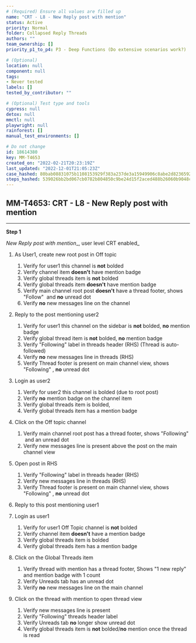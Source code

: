 ```yaml
---
# (Required) Ensure all values are filled up
name: "CRT - L8 - New Reply post with mention"
status: Active
priority: Normal
folder: Collapsed Reply Threads
authors: ""
team_ownership: []
priority_p1_to_p4: P3 - Deep Functions (Do extensive scenarios work?)

# (Optional)
location: null
component: null
tags:
- Never tested
labels: []
tested_by_contributor: ""

# (Optional) Test type and tools
cypress: null
detox: null
mmctl: null
playwright: null
rainforest: []
manual_test_environments: []

# Do not change
id: 18614380
key: MM-T4653
created_on: "2022-02-21T20:23:19Z"
last_updated: "2022-12-01T21:05:23Z"
case_hashed: 80bab08831075b1108153929f383a237de3a15949906c8abe2d82365925cc37a01e123966da5208aab6cd872bf7877fb
steps_hashed: 539026bb2bd067cb0782b804850c9be24d15f2aced488b26060b9048cc52fac70f74e78a4941fe9d8e49bd02f1b370a8
---
```


<!-- (Auto-generated) Based on frontmatter's "key" and "name" -->

## MM-T4653: CRT - L8 - New Reply post with mention

---

**Step 1**

_New Reply post with mention_\_, user level CRT enabled\_

1. As User1, create new root post in Off topic

   1. Verify for user1 this channel is **not** bolded
   2. Verify channel item **doesn't** have mention badge
   3. Verify global threads item is **not** bolded
   4. Verify global threads item **doesn't** have mention badge
   5. Verify main channel root post **doesn't** have a thread footer, shows "Follow"  and **no** unread dot
   6. Verify **no** new messages line on the channel

2. Reply to the post mentioning user2

   1. Verify for user1 this channel on the sidebar is **not** bolded, **no** mention badge
   2. Verify global thread item is **not** bolded, **no** mention badge
   3. Verify "Following" label in threads header (RHS) (Thread is auto-followed)
   4. Verify **no** new messages line in threads (RHS)
   5. Verify Thread footer is present on main channel view, shows "Following" , **no** unread dot

3. Login as user2

   1. Verify for user2 this channel is bolded (due to root post)
   2. Verify **no** mention badge on the channel item
   3. Verify global threads item is bolded, 
   4. Verify global threads item has a mention badge

4. Click on the Off topic channel

   1. Verify main channel root post has a thread footer, shows "Following"  and an unread dot 
   2. Verify new messages line is present above the post on the main channel view

5. Open post in RHS

   1. Verify "Following" label in threads header (RHS)
   2. Verify new messages line in threads (RHS)
   3. Verify Thread footer is present on main channel view, shows "Following" , **no** unread dot

6. Reply to this post mentioning user1

7. Login as user1

   1. Verify for user1 Off Topic channel is **not** bolded
   2. Verify channel item **doesn't** have a mention badge
   3. Verify global threads item is bolded
   4. Verify global threads item has a mention badge

8. Click on the Global Threads item

   1. Verify thread with mention has a thread footer, Shows "1 new reply" and mention badge with 1 count
   2. Verify Unreads tab has an unread dot
   3. Verify **no** new messages line on the main channel

9. Click on the thread with mention to open thread view

   1. Verify new messages line is present
   2. Verify "Following" threads header label 
   3. Verify Unreads tab **no** longer show unread dot
   4. Verify global threads item is **not** bolded/**no** mention once the thread is read
